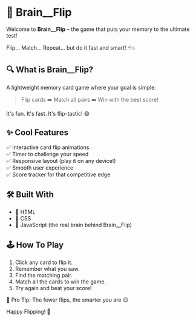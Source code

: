 # 🧠 Brain__Flip

Welcome to **Brain__Flip** – the game that puts your memory to the ultimate test!

Flip... Match... Repeat... but do it fast and smart! 🃏💥


## 🔍 What is Brain__Flip?

A lightweight memory card game where your goal is simple:
> Flip cards ➡️ Match all pairs ➡️ Win with the best score!

It's fun. It's fast. It's flip-tastic! 😄


## ✨ Cool Features

✅ Interactive card flip animations  
✅ Timer to challenge your speed  
✅ Responsive layout (play it on any device!)  
✅ Smooth user experience  
✅ Score tracker for that competitive edge


## 🛠 Built With

- 🧱 HTML  
- 🎨 CSS  
- 🧠 JavaScript (the real brain behind Brain__Flip)


## 🕹️ How To Play

1. Click any card to flip it.
2. Remember what you saw.
3. Find the matching pair.
4. Match all the cards to win the game.
5. Try again and beat your score!

🧠 Pro Tip: The fewer flips, the smarter you are 😉

Happy Flipping! 🔁  

